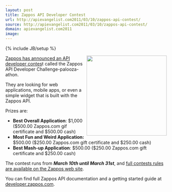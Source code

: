 ```yaml
---
layout: post
title: Zappos API Developer Contest
url: http://apievangelist.com2011/03/10/zappos-api-contest/
source: http://apievangelist.com2011/03/10/zappos-api-contest/
domain: apievangelist.com2011
image: 
---
```

{% include JB/setup %}
<a title="Zappos" href="http://www.zappos.com/"><img src="http://kinlane-productions.s3.amazonaws.com/zappos.png" alt="" width="250" align="right" /></a><a title="Zappos API Developer Contest" href="http://developer.zappos.com/blog/first-zappos-developer-contest">Zappos has announced an API developer contes</a>t called the Zappos API Developer Challenge-palooza-athon.<p></p>
They are looking for web applications, mobile apps, or even a simple widget that is built with the Zappos API.<p></p>
Prizes are:
<ul class="mainlist">
	<li><strong>Best Overall Application</strong>: $1,000 ($500.00 Zappos.com gif certificate and $500.00 cash)</li>
	<li><strong>Most Fun and Weird Application: </strong>$500.00 ($250.00 Zappos.com gift certificate and $250.00 cash)</li>
	<li><strong>Best Mash-up Application</strong>: $500.00 ($250.00 Zappos.com gift certificate and $250.00 cash)</li>
</ul>
The contest runs from <em><strong>March 10th until March 31st</strong></em>, and <a title="Full Contest Rules" href="http://developer.zappos.com/docs/zappos-public-api-developer-contest-rules-march-2011">full contests rules are available on the Zappos web site</a>.<p></p>
You can find full Zappos API documentation and a getting started guide at <a title="Developer Zappos" href="http://developer.zappos.com/">developer.zappos.com</a>.

